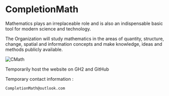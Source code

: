 # CompletionMath
Mathematics plays an irreplaceable role and is also an indispensable basic tool for modern science and technology.

The Organization will study mathematics in the areas of quantity, structure, change, spatial and information concepts and make knowledge, ideas and methods publicly available.

![CMath](https://user-images.githubusercontent.com/111329731/197224373-7d7c93a2-78ca-479f-83e5-7d0a55baa36f.png)

Temporarily host the website on GH2 and GitHub

Temporary contact information : 

    CompletionMath@outlook.com
